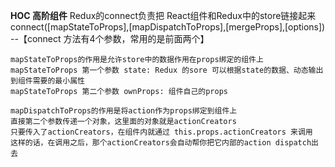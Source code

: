  **HOC 高阶组件**
    Redux的connect负责把 React组件和Redux中的store链接起来
    connect([mapStateToProps],[mapDispatchToProps],[mergeProps],[options])
    --【connect 方法有4个参数，常用的是前面两个】
 
    mapStateToProps的作用是允许store中的数据作用在props绑定的组件上
    mapStateToProps 第一个参数 state: Redux 的sore 可以根据state的数据、动态输出到组件需要的最小属性
    mapStateToProps 第二个参数 ownProps: 组件自己的props 
 
    mapDispatchToProps的作用是将action作为props绑定到组件上
    直接第二个参数传递一个对象，这里面的对象就是actionCreators
    只要传入了actionCreators，在组件内就通过 this.props.actionCreators 来调用
    这样的话，在调用之后，那个actionCreators会自动帮你把它内部的action dispatch出去